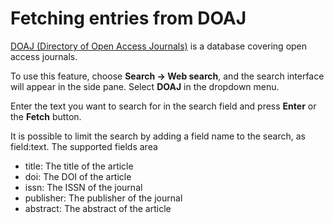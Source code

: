 Fetching entries from DOAJ
==========================

[DOAJ (Directory of Open Access Journals)](http://doaj.org/) is a database covering open access journals.

To use this feature, choose **Search -&gt; Web search**, and the search interface will appear in the side pane. Select **DOAJ** in the dropdown menu.

Enter the text you want to search for in the search field and press **Enter** or the **Fetch** button.

It is possible to limit the search by adding a field name to the search, as field:text. The supported fields area

-   title: The title of the article
-   doi: The DOI of the article
-   issn: The ISSN of the journal
-   publisher: The publisher of the journal
-   abstract: The abstract of the article

